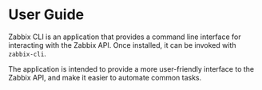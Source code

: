 # User Guide

Zabbix CLI is an application that provides a command line interface for interacting with the Zabbix API. Once installed, it can be invoked with `zabbix-cli`.

The application is intended to provide a more user-friendly interface to the Zabbix API, and make it easier to automate common tasks.
